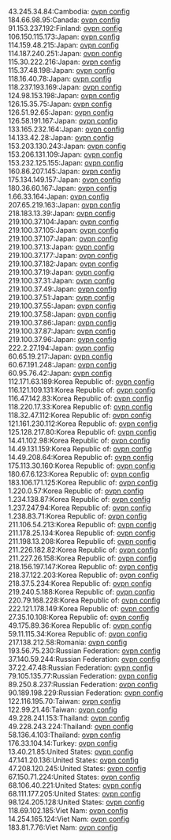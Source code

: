 43.245.34.84:Cambodia: [ovpn config](vpn/43_245_34_84.ovpn)  
184.66.98.95:Canada: [ovpn config](vpn/184_66_98_95.ovpn)  
91.153.237.192:Finland: [ovpn config](vpn/91_153_237_192.ovpn)  
106.150.115.173:Japan: [ovpn config](vpn/106_150_115_173.ovpn)  
114.159.48.215:Japan: [ovpn config](vpn/114_159_48_215.ovpn)  
114.187.240.251:Japan: [ovpn config](vpn/114_187_240_251.ovpn)  
115.30.222.216:Japan: [ovpn config](vpn/115_30_222_216.ovpn)  
115.37.48.198:Japan: [ovpn config](vpn/115_37_48_198.ovpn)  
118.16.40.78:Japan: [ovpn config](vpn/118_16_40_78.ovpn)  
118.237.193.169:Japan: [ovpn config](vpn/118_237_193_169.ovpn)  
124.98.153.198:Japan: [ovpn config](vpn/124_98_153_198.ovpn)  
126.15.35.75:Japan: [ovpn config](vpn/126_15_35_75.ovpn)  
126.51.92.65:Japan: [ovpn config](vpn/126_51_92_65.ovpn)  
126.58.191.167:Japan: [ovpn config](vpn/126_58_191_167.ovpn)  
133.165.232.164:Japan: [ovpn config](vpn/133_165_232_164.ovpn)  
14.133.42.28:Japan: [ovpn config](vpn/14_133_42_28.ovpn)  
153.203.130.243:Japan: [ovpn config](vpn/153_203_130_243.ovpn)  
153.206.131.109:Japan: [ovpn config](vpn/153_206_131_109.ovpn)  
153.232.125.155:Japan: [ovpn config](vpn/153_232_125_155.ovpn)  
160.86.207.145:Japan: [ovpn config](vpn/160_86_207_145.ovpn)  
175.134.149.157:Japan: [ovpn config](vpn/175_134_149_157.ovpn)  
180.36.60.167:Japan: [ovpn config](vpn/180_36_60_167.ovpn)  
1.66.33.164:Japan: [ovpn config](vpn/1_66_33_164.ovpn)  
207.65.219.163:Japan: [ovpn config](vpn/207_65_219_163.ovpn)  
218.183.13.39:Japan: [ovpn config](vpn/218_183_13_39.ovpn)  
219.100.37.104:Japan: [ovpn config](vpn/219_100_37_104.ovpn)  
219.100.37.105:Japan: [ovpn config](vpn/219_100_37_105.ovpn)  
219.100.37.107:Japan: [ovpn config](vpn/219_100_37_107.ovpn)  
219.100.37.13:Japan: [ovpn config](vpn/219_100_37_13.ovpn)  
219.100.37.177:Japan: [ovpn config](vpn/219_100_37_177.ovpn)  
219.100.37.182:Japan: [ovpn config](vpn/219_100_37_182.ovpn)  
219.100.37.19:Japan: [ovpn config](vpn/219_100_37_19.ovpn)  
219.100.37.31:Japan: [ovpn config](vpn/219_100_37_31.ovpn)  
219.100.37.49:Japan: [ovpn config](vpn/219_100_37_49.ovpn)  
219.100.37.51:Japan: [ovpn config](vpn/219_100_37_51.ovpn)  
219.100.37.55:Japan: [ovpn config](vpn/219_100_37_55.ovpn)  
219.100.37.58:Japan: [ovpn config](vpn/219_100_37_58.ovpn)  
219.100.37.86:Japan: [ovpn config](vpn/219_100_37_86.ovpn)  
219.100.37.87:Japan: [ovpn config](vpn/219_100_37_87.ovpn)  
219.100.37.96:Japan: [ovpn config](vpn/219_100_37_96.ovpn)  
222.2.27.194:Japan: [ovpn config](vpn/222_2_27_194.ovpn)  
60.65.19.217:Japan: [ovpn config](vpn/60_65_19_217.ovpn)  
60.67.191.248:Japan: [ovpn config](vpn/60_67_191_248.ovpn)  
60.95.76.42:Japan: [ovpn config](vpn/60_95_76_42.ovpn)  
112.171.63.189:Korea Republic of: [ovpn config](vpn/112_171_63_189.ovpn)  
116.121.109.131:Korea Republic of: [ovpn config](vpn/116_121_109_131.ovpn)  
116.47.142.83:Korea Republic of: [ovpn config](vpn/116_47_142_83.ovpn)  
118.220.17.33:Korea Republic of: [ovpn config](vpn/118_220_17_33.ovpn)  
118.32.47.112:Korea Republic of: [ovpn config](vpn/118_32_47_112.ovpn)  
121.161.230.112:Korea Republic of: [ovpn config](vpn/121_161_230_112.ovpn)  
125.128.217.80:Korea Republic of: [ovpn config](vpn/125_128_217_80.ovpn)  
14.41.102.98:Korea Republic of: [ovpn config](vpn/14_41_102_98.ovpn)  
14.49.131.159:Korea Republic of: [ovpn config](vpn/14_49_131_159.ovpn)  
14.49.208.64:Korea Republic of: [ovpn config](vpn/14_49_208_64.ovpn)  
175.113.30.160:Korea Republic of: [ovpn config](vpn/175_113_30_160.ovpn)  
180.67.6.123:Korea Republic of: [ovpn config](vpn/180_67_6_123.ovpn)  
183.106.171.125:Korea Republic of: [ovpn config](vpn/183_106_171_125.ovpn)  
1.220.0.57:Korea Republic of: [ovpn config](vpn/1_220_0_57.ovpn)  
1.234.138.87:Korea Republic of: [ovpn config](vpn/1_234_138_87.ovpn)  
1.237.247.94:Korea Republic of: [ovpn config](vpn/1_237_247_94.ovpn)  
1.238.83.71:Korea Republic of: [ovpn config](vpn/1_238_83_71.ovpn)  
211.106.54.213:Korea Republic of: [ovpn config](vpn/211_106_54_213.ovpn)  
211.178.25.134:Korea Republic of: [ovpn config](vpn/211_178_25_134.ovpn)  
211.198.13.208:Korea Republic of: [ovpn config](vpn/211_198_13_208.ovpn)  
211.226.182.82:Korea Republic of: [ovpn config](vpn/211_226_182_82.ovpn)  
211.227.26.158:Korea Republic of: [ovpn config](vpn/211_227_26_158.ovpn)  
218.156.197.147:Korea Republic of: [ovpn config](vpn/218_156_197_147.ovpn)  
218.37.122.203:Korea Republic of: [ovpn config](vpn/218_37_122_203.ovpn)  
218.37.5.234:Korea Republic of: [ovpn config](vpn/218_37_5_234.ovpn)  
219.240.5.188:Korea Republic of: [ovpn config](vpn/219_240_5_188.ovpn)  
220.79.168.228:Korea Republic of: [ovpn config](vpn/220_79_168_228.ovpn)  
222.121.178.149:Korea Republic of: [ovpn config](vpn/222_121_178_149.ovpn)  
27.35.10.108:Korea Republic of: [ovpn config](vpn/27_35_10_108.ovpn)  
49.175.89.36:Korea Republic of: [ovpn config](vpn/49_175_89_36.ovpn)  
59.11.115.34:Korea Republic of: [ovpn config](vpn/59_11_115_34.ovpn)  
217.138.212.58:Romania: [ovpn config](vpn/217_138_212_58.ovpn)  
193.56.75.230:Russian Federation: [ovpn config](vpn/193_56_75_230.ovpn)  
37.140.59.244:Russian Federation: [ovpn config](vpn/37_140_59_244.ovpn)  
37.22.47.48:Russian Federation: [ovpn config](vpn/37_22_47_48.ovpn)  
79.105.135.77:Russian Federation: [ovpn config](vpn/79_105_135_77.ovpn)  
89.250.8.237:Russian Federation: [ovpn config](vpn/89_250_8_237.ovpn)  
90.189.198.229:Russian Federation: [ovpn config](vpn/90_189_198_229.ovpn)  
122.116.195.70:Taiwan: [ovpn config](vpn/122_116_195_70.ovpn)  
122.99.21.46:Taiwan: [ovpn config](vpn/122_99_21_46.ovpn)  
49.228.241.153:Thailand: [ovpn config](vpn/49_228_241_153.ovpn)  
49.228.243.224:Thailand: [ovpn config](vpn/49_228_243_224.ovpn)  
58.136.4.103:Thailand: [ovpn config](vpn/58_136_4_103.ovpn)  
176.33.104.14:Turkey: [ovpn config](vpn/176_33_104_14.ovpn)  
13.40.21.85:United States: [ovpn config](vpn/13_40_21_85.ovpn)  
47.141.20.136:United States: [ovpn config](vpn/47_141_20_136.ovpn)  
47.208.120.245:United States: [ovpn config](vpn/47_208_120_245.ovpn)  
67.150.71.224:United States: [ovpn config](vpn/67_150_71_224.ovpn)  
68.106.40.221:United States: [ovpn config](vpn/68_106_40_221.ovpn)  
68.111.177.205:United States: [ovpn config](vpn/68_111_177_205.ovpn)  
98.124.205.128:United States: [ovpn config](vpn/98_124_205_128.ovpn)  
118.69.102.185:Viet Nam: [ovpn config](vpn/118_69_102_185.ovpn)  
14.254.165.124:Viet Nam: [ovpn config](vpn/14_254_165_124.ovpn)  
183.81.7.76:Viet Nam: [ovpn config](vpn/183_81_7_76.ovpn)  
